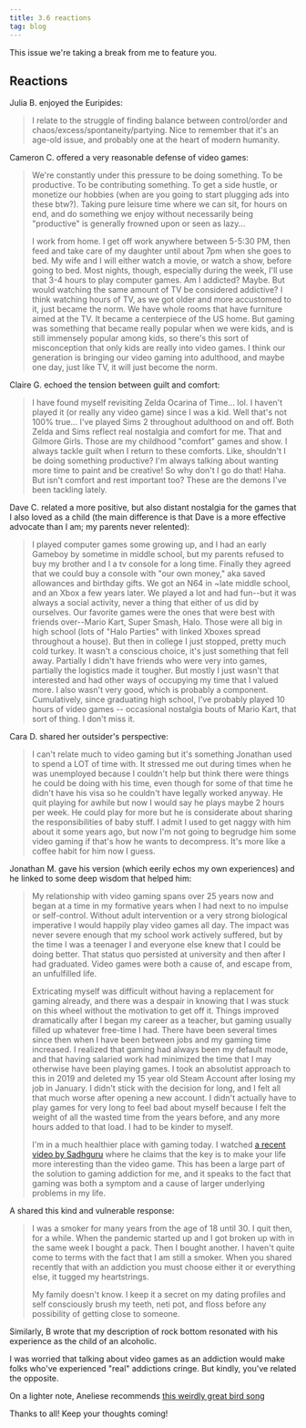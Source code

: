 ```yaml
---
title: 3.6 reactions
tag: blog
---
```


This issue we're taking a break from me to feature you.

## Reactions

Julia B. enjoyed the Euripides:

> I relate to the struggle of finding balance between control/order and chaos/excess/spontaneity/partying. Nice to remember that it's an age-old issue, and probably one at the heart of modern humanity.

Cameron C. offered a very reasonable defense of video games:

> We're constantly under this pressure to be doing something. To be productive. To be contributing something. To get a side hustle, or monetize our hobbies (when are you going to start plugging ads into these btw?).  Taking pure leisure time where we can sit, for hours on end, and do something we enjoy without necessarily being "productive" is generally frowned upon or seen as lazy...
>
> I work from home. I get off work anywhere between 5-5:30 PM, then feed and take care of my daughter until about 7pm when she goes to bed. My wife and I will either watch a movie, or watch a show, before going to bed. Most nights, though, especially during the week, I'll use that 3-4 hours to play computer games. Am I addicted? Maybe. But would watching the same amount of TV be considered addictive? I think watching hours of TV, as we got older and more accustomed to it, just became the norm. We have whole rooms that have furniture aimed at the TV. It became a centerpiece of the US home. But gaming was something that became really popular when we were kids, and is still immensely popular among kids, so there's this sort of misconception that only kids are really into video games. I think our generation is bringing our video gaming into adulthood, and maybe one day, just like TV, it will just become the norm.

Claire G. echoed the tension between guilt and comfort:

> I have found myself revisiting Zelda Ocarina of Time... lol. I haven't played it (or really any video game) since I was a kid. Well that's not 100% true... I've played Sims 2 throughout adulthood on and off. Both Zelda and Sims reflect real nostalgia and comfort for me. That and Gilmore Girls. Those are my childhood "comfort" games and show. I always tackle guilt when I return to these comforts. Like, shouldn't I be doing something productive? I'm always talking about wanting more time to paint and be creative! So why don't I go do that! Haha. But isn't comfort and rest important too? These are the demons I've been tackling lately.

Dave C. related a more positive, but also distant nostalgia for the games that I also loved as a child (the main difference is that Dave is a more effective advocate than I am; my parents never relented):

> I played computer games some growing up, and I had an early Gameboy by sometime in middle school, but my parents refused to buy my brother and I a tv console for a long time.  Finally they agreed that we could buy a console with "our own money," aka saved allowances and birthday gifts.  We got an N64 in ~late middle school, and an Xbox a few years later.  We played a lot and had fun--but it was always a social activity, never a thing that either of us did by ourselves.  Our favorite games were the ones that were best with friends over--Mario Kart, Super Smash, Halo.  Those were all big in high school (lots of "Halo Parties" with linked Xboxes spread throughout a house).  But then in college I just stopped, pretty much cold turkey.  It wasn't a conscious choice, it's just something that fell away.  Partially I didn't have friends who were very into games, partially the logistics made it tougher.  But mostly I just wasn't that interested and had other ways of occupying my time that I valued more.  I also wasn't very good, which is probably a component.  Cumulatively, since graduating high school, I've probably played 10 hours of video games -- occasional nostalgia bouts of Mario Kart, that sort of thing.  I don't miss it.

Cara D. shared her outsider's perspective:

> I can't relate much to video gaming but it's something Jonathan used to spend a LOT of time with. It stressed me out during times when he was unemployed because I couldn't help but think there were things he could be doing with his time, even though for some of that time he didn't have his visa so he couldn't have legally worked anyway. He quit playing for awhile but now I would say he plays maybe 2 hours per week. He could play for more but he is considerate about sharing the responsibilities of baby stuff. I admit I used to get naggy with him about it some years ago, but now I'm not going to begrudge him some video gaming if that's how he wants to decompress. It's more like a coffee habit for him now I guess.

Jonathan M. gave his version (which eerily echos my own experiences) and he linked to some deep wisdom that helped him:

>My relationship with video gaming spans over 25 years now and began at a time in my formative years when I had next to no impulse or self-control. Without adult intervention or a very strong biological imperative I would happily play video games all day. The impact was never severe enough that my school work actively suffered, but by the time I was a teenager I and everyone else knew that I could be doing better. That status quo persisted at university and then after I had graduated. Video games were both a cause of, and escape from, an unfulfilled life.
>
>Extricating myself was difficult without having a replacement for gaming already, and there was a despair in knowing that I was stuck on this wheel without the motivation to get off it. Things improved dramatically after I began my career as a teacher, but gaming usually filled up whatever free-time I had. There have been several times since then when I have been between jobs and my gaming time increased. I realized that gaming had always been my default mode, and that having salaried work had minimized the time that I may otherwise have been playing games. I took an absolutist approach to this in 2019 and deleted my 15 year old Steam Account after losing my job in January. I didn't stick with the decision for long, and I felt all that much worse after opening a new account. I didn't actually have to play games for very long to feel bad about myself because I felt the weight of all the wasted time from the years before, and any more hours added to that load. I had to be kinder to myself.
>
>I'm in a much healthier place with gaming today. I watched [a recent video by Sadhguru](https://www.youtube.com/watch?v=1gVnA9SEHFI) where he claims that the key is to make your life more interesting than the video game. This has been a large part of the solution to gaming addiction for me, and it speaks to the fact that gaming was both a symptom and a cause of larger underlying problems in my life.

A shared this kind and vulnerable response:

> I was a smoker for many years from the age of 18 until 30. I quit then, for a while. When the pandemic started up and I got broken up with in the same week I bought a pack. Then I bought another. I haven't quite come to terms with the fact that I am still a smoker. When you shared recently that with an addiction you must choose either it or everything else, it tugged my heartstrings.
>
>My family doesn't know. I keep it a secret on my dating profiles and self consciously brush my teeth, neti pot, and floss before any possibility of getting close to someone.

Similarly, B wrote that my description of rock bottom resonated with his experience as the child of an alcoholic.

I was worried that talking about video games as an addiction would make folks who've experienced "real" addictions cringe. But kindly, you've related the opposite.

On a lighter note, Aneliese recommends [this weirdly great bird song](https://open.spotify.com/track/2DcC0jhDVcdSanjts0enu8?si=636eda2bc3684dbc)

Thanks to all! Keep your thoughts coming!
